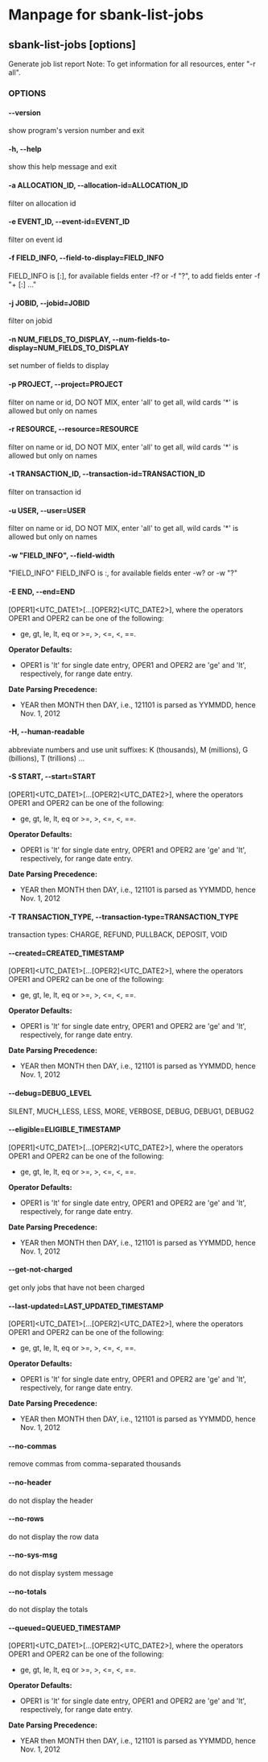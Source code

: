 # Manpage for sbank-list-jobs
## sbank-list-jobs [options]
Generate job list report Note: To get information for all resources, enter "-r all".

### OPTIONS
#### --version
show program's version number and exit

#### -h, --help
show this help message and exit

#### -a ALLOCATION_ID, --allocation-id=ALLOCATION_ID
filter on allocation id

#### -e EVENT_ID, --event-id=EVENT_ID
filter on event id

#### -f FIELD_INFO, --field-to-display=FIELD_INFO
FIELD_INFO is <FIELD>[:<WIDTH>], for available fields enter -f? or -f "?", to add fields enter -f "+ <FIELD>[:<WIDTH>] ..."

#### -j JOBID, --jobid=JOBID
filter on jobid

#### -n NUM_FIELDS_TO_DISPLAY, --num-fields-to-display=NUM_FIELDS_TO_DISPLAY
set number of fields to display

#### -p PROJECT, --project=PROJECT
filter on name or id, DO NOT MIX, enter 'all' to get all, wild cards '*' is allowed but only on names

#### -r RESOURCE, --resource=RESOURCE
filter on name or id, DO NOT MIX, enter 'all' to get all, wild cards '*' is allowed but only on names

#### -t TRANSACTION_ID, --transaction-id=TRANSACTION_ID
filter on transaction id

#### -u USER, --user=USER
filter on name or id, DO NOT MIX, enter 'all' to get all, wild cards '*' is allowed but only on names

#### -w "FIELD_INFO", --field-width
"FIELD_INFO" FIELD_INFO is <FIELD>:<WIDTH>, for available fields enter -w? or -w "?"

#### -E END, --end=END
[OPER1]<UTC_DATE1>[...[OPER2]<UTC_DATE2>], where the operators OPER1 and OPER2 can be one of the following: 
  - ge, gt, le, lt, eq or >=, >, <=, <, ==. 
  
**Operator Defaults:** 
  
  - OPER1 is 'lt' for single date entry, OPER1 and OPER2 are 'ge' and 'lt', respectively, for range date entry. 
  
**Date Parsing Precedence:** 
  
  - YEAR then MONTH then DAY, i.e., 121101 is parsed as YYMMDD, hence Nov. 1, 2012

#### -H, --human-readable
abbreviate numbers and use unit suffixes: K (thousands), M (millions), G (billions), T (trillions) ...

#### -S START, --start=START
[OPER1]<UTC_DATE1>[...[OPER2]<UTC_DATE2>], where the operators OPER1 and OPER2 can be one of the following: 
  - ge, gt, le, lt, eq or >=, >, <=, <, ==. 
  
**Operator Defaults:** 
  
  - OPER1 is 'lt' for single date entry, OPER1 and OPER2 are 'ge' and 'lt', respectively, for range date entry. 
  
**Date Parsing Precedence:** 
  
  - YEAR then MONTH then DAY, i.e., 121101 is parsed as YYMMDD, hence Nov. 1, 2012

#### -T TRANSACTION_TYPE, --transaction-type=TRANSACTION_TYPE
transaction types: CHARGE, REFUND, PULLBACK, DEPOSIT, VOID

#### --created=CREATED_TIMESTAMP
[OPER1]<UTC_DATE1>[...[OPER2]<UTC_DATE2>], where the operators OPER1 and OPER2 can be one of the following: 
  - ge, gt, le, lt, eq or >=, >, <=, <, ==. 
  
**Operator Defaults:** 
  
  - OPER1 is 'lt' for single date entry, OPER1 and OPER2 are 'ge' and 'lt', respectively, for range date entry. 
  
**Date Parsing Precedence:** 
  
  - YEAR then MONTH then DAY, i.e., 121101 is parsed as YYMMDD, hence Nov. 1, 2012

#### --debug=DEBUG_LEVEL
SILENT, MUCH_LESS, LESS, MORE, VERBOSE, DEBUG, DEBUG1, DEBUG2

#### --eligible=ELIGIBLE_TIMESTAMP
[OPER1]<UTC_DATE1>[...[OPER2]<UTC_DATE2>], where the operators OPER1 and OPER2 can be one of the following: 
  - ge, gt, le, lt, eq or >=, >, <=, <, ==. 
  
**Operator Defaults:** 
  
  - OPER1 is 'lt' for single date entry, OPER1 and OPER2 are 'ge' and 'lt', respectively, for range date entry. 
  
**Date Parsing Precedence:** 
  
  - YEAR then MONTH then DAY, i.e., 121101 is parsed as YYMMDD, hence Nov. 1, 2012

#### --get-not-charged
get only jobs that have not been charged

#### --last-updated=LAST_UPDATED_TIMESTAMP
[OPER1]<UTC_DATE1>[...[OPER2]<UTC_DATE2>], where the operators OPER1 and OPER2 can be one of the following: 
  - ge, gt, le, lt, eq or >=, >, <=, <, ==. 
  
**Operator Defaults:** 
  
  - OPER1 is 'lt' for single date entry, OPER1 and OPER2 are 'ge' and 'lt', respectively, for range date entry. 
  
**Date Parsing Precedence:** 
  
  - YEAR then MONTH then DAY, i.e., 121101 is parsed as YYMMDD, hence Nov. 1, 2012

#### --no-commas
remove commas from comma-separated thousands

#### --no-header
do not display the header

#### --no-rows
do not display the row data

#### --no-sys-msg
do not display system message

#### --no-totals
do not display the totals

#### --queued=QUEUED_TIMESTAMP
[OPER1]<UTC_DATE1>[...[OPER2]<UTC_DATE2>], where the operators OPER1 and OPER2 can be one of the following: 
  - ge, gt, le, lt, eq or >=, >, <=, <, ==. 
  
**Operator Defaults:** 
  
  - OPER1 is 'lt' for single date entry, OPER1 and OPER2 are 'ge' and 'lt', respectively, for range date entry. 
  
**Date Parsing Precedence:** 
  
  - YEAR then MONTH then DAY, i.e., 121101 is parsed as YYMMDD, hence Nov. 1, 2012
  
